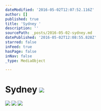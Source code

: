 ```yaml
---
dateModified: '2016-05-02T12:07:52.116Z'
author: []
published: true
title: 'Sydney '
description: ''
sourcePath: _posts/2016-05-02-sydney.md
datePublished: '2016-05-02T12:08:55.828Z'
starred: false
inFeed: true
hasPage: false
inNav: false
_type: MediaObject

---
```

# Sydney ![](https://the-grid-user-content.s3-us-west-2.amazonaws.com/a62e16a1-6e46-4d97-b060-612d47f6cf36.jpg)
![](https://the-grid-user-content.s3-us-west-2.amazonaws.com/498b06ad-3ddc-4456-b148-460e12ecdd77.jpg)
![](https://the-grid-user-content.s3-us-west-2.amazonaws.com/0494f784-6aa2-4473-af01-c2112eebdc51.jpg)
![](https://the-grid-user-content.s3-us-west-2.amazonaws.com/134bb796-ab64-4121-900a-eef867d1c341.jpg)